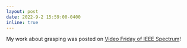 ```yaml
---
layout: post
date: 2022-9-2 15:59:00-0400
inline: true
---
```


My work about grasping was posted on [Video Friday of IEEE Spectrum](https://spectrum.ieee.org/video-friday-in-der-natur)! 